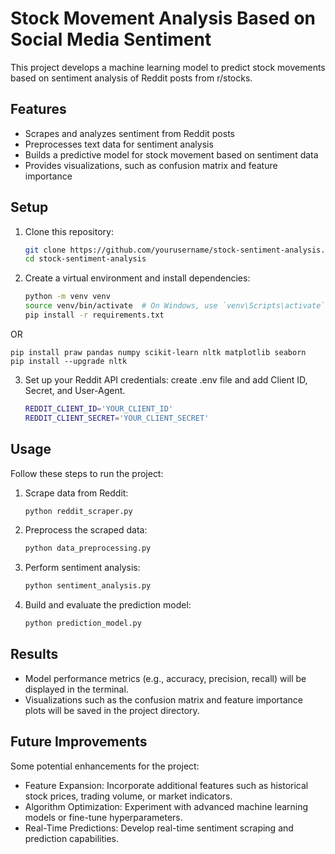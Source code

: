 # Stock Movement Analysis Based on Social Media Sentiment

This project develops a machine learning model to predict stock movements based on sentiment analysis of Reddit posts from r/stocks.
## Features
- Scrapes and analyzes sentiment from Reddit posts
- Preprocesses text data for sentiment analysis
- Builds a predictive model for stock movement based on sentiment data
- Provides visualizations, such as confusion matrix and feature importance

## Setup

1. Clone this repository:
   ```bash
   git clone https://github.com/yourusername/stock-sentiment-analysis.git
   cd stock-sentiment-analysis

2. Create a virtual environment and install dependencies:
   ```bash
   python -m venv venv
   source venv/bin/activate  # On Windows, use `venv\Scripts\activate`
   pip install -r requirements.txt
OR

    pip install praw pandas numpy scikit-learn nltk matplotlib seaborn
    pip install --upgrade nltk
   

3. Set up your Reddit API credentials:
   create .env file and add Client ID, Secret, and User-Agent.
   ```bash
   REDDIT_CLIENT_ID='YOUR_CLIENT_ID'
   REDDIT_CLIENT_SECRET='YOUR_CLIENT_SECRET'
   
## Usage
Follow these steps to run the project:

1. Scrape data from Reddit:
   ```bash
   python reddit_scraper.py

2. Preprocess the scraped data:
   ```bash
   python data_preprocessing.py

2. Perform sentiment analysis:
   ```bash
   python sentiment_analysis.py

2. Build and evaluate the prediction model:
   ```bash
   python prediction_model.py

## Results
- Model performance metrics (e.g., accuracy, precision, recall) will be displayed in the terminal.
- Visualizations such as the confusion matrix and feature importance plots will be saved in the project directory.

## Future Improvements
Some potential enhancements for the project:
- Feature Expansion: Incorporate additional features such as historical stock prices, trading volume, or market indicators.
- Algorithm Optimization: Experiment with advanced machine learning models or fine-tune hyperparameters.
- Real-Time Predictions: Develop real-time sentiment scraping and prediction capabilities.
